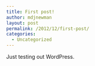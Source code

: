 ```yaml
---
title: First post!
author: mdjnewman
layout: post
permalink: /2012/12/first-post/
categories:
  - Uncategorized
---
```

Just testing out WordPress.
